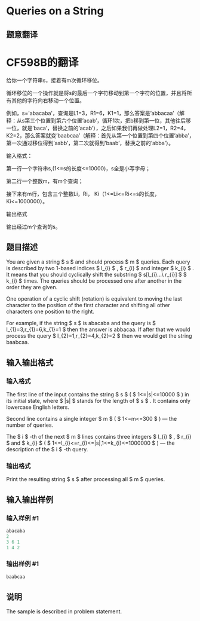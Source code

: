 # Queries on a String

## 题意翻译

# **CF598B的翻译**

给你一个字符串s，接着有m次循环移位。

循环移位的一个操作就是将s的最后一个字符移动到第一个字符的位置，并且将所有其他的字符向右移动一个位置。

例如，s='abacaba'，查询是L1=3，R1=6，K1=1，那么答案是’abbacaa’（解释：从s第三个位置到第六个位置’acab’，循环1次，把b移到第一位，其他往后移一位，就是’baca’，替换之前的’acab’），之后如果我们再做处理L2=1，R2=4，K2=2，那么答案就变’baabcaa’（解释：首先从第一个位置到第四个位置’abba’，第一次通过移位得到’aabb’，第二次就得到’baab’，替换之前的’abba’）。

输入格式：

第一行一个字符串s,(1<=s的长度<=10000)，s全是小写字母；

第二行一个整数m，有m个查询；

接下来有m行，包含三个整数Li，Ri， Ki（1<=Li<=Ri<=s的长度，Ki<=1000000）。

输出格式

输出经过m个查询的s。

## 题目描述

You are given a string $ s $ and should process $ m $ queries. Each query is described by two 1-based indices $ l_{i} $ , $ r_{i} $ and integer $ k_{i} $ . It means that you should cyclically shift the substring $ s[l_{i}...\ r_{i}] $ $ k_{i} $ times. The queries should be processed one after another in the order they are given.

One operation of a cyclic shift (rotation) is equivalent to moving the last character to the position of the first character and shifting all other characters one position to the right.

For example, if the string $ s $ is abacaba and the query is $ l_{1}=3,r_{1}=6,k_{1}=1 $ then the answer is abbacaa. If after that we would process the query $ l_{2}=1,r_{2}=4,k_{2}=2 $ then we would get the string baabcaa.

## 输入输出格式

### 输入格式

The first line of the input contains the string $ s $ ( $ 1<=|s|<=10000 $ ) in its initial state, where $ |s| $ stands for the length of $ s $ . It contains only lowercase English letters.

Second line contains a single integer $ m $ ( $ 1<=m<=300 $ ) — the number of queries.

The $ i $ -th of the next $ m $ lines contains three integers $ l_{i} $ , $ r_{i} $ and $ k_{i} $ ( $ 1<=l_{i}<=r_{i}<=|s|,1<=k_{i}<=1000000 $ ) — the description of the $ i $ -th query.

### 输出格式

Print the resulting string $ s $ after processing all $ m $ queries.

## 输入输出样例

### 输入样例 #1

```cpp
abacaba
2
3 6 1
1 4 2

```
### 输出样例 #1

```cpp
baabcaa

```
## 说明

The sample is described in problem statement.

